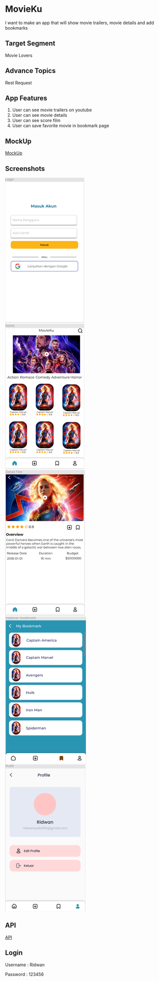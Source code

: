 # MovieKu
I want to make an app that will show movie trailers, movie details and add bookmarks

## Target Segment
Movie Lovers

## Advance Topics
Rest Request

## App Features
1. User can see movie trailers on youtube
2. User can see movie details
3. User can see score film
4. User can save favorite movie in bookmark page

## MockUp
[MockUp](https://www.figma.com/file/Ot6NxjfLgW74iFswjCxSe2/Untitled?node-id=0%3A1)

## Screenshots
![Screenshot 1](https://github.com/mekas/mb1313600022/blob/master/1313618016/login.PNG)
![Screenshot 2](https://github.com/mekas/mb1313600022/blob/master/1313618016/home.PNG)
![Screenshot 3](https://github.com/mekas/mb1313600022/blob/master/1313618016/detail.PNG)
![Screenshot 4](https://github.com/mekas/mb1313600022/blob/master/1313618016/bookmark.PNG)
![Screenshot 5](https://github.com/mekas/mb1313600022/blob/master/1313618016/profil.PNG)

## API 
[API](https://www.themoviedb.org)

## Login
Username : Ridwan

Password : 123456

